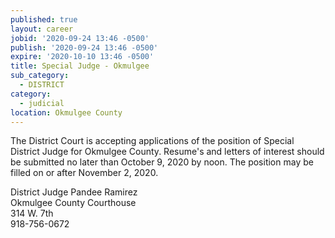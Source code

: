 ```yaml
---
published: true
layout: career
jobid: '2020-09-24 13:46 -0500'
publish: '2020-09-24 13:46 -0500'
expire: '2020-10-10 13:46 -0500'
title: Special Judge - Okmulgee
sub_category:
  - DISTRICT
category:
  - judicial
location: Okmulgee County
---
```

The District Court is accepting applications of the position of Special District Judge for Okmulgee County. Resume's and letters of interest should be submitted no later than October 9, 2020 by noon. The position may be filled on or after November 2, 2020.

District Judge Pandee Ramirez  
Okmulgee County Courthouse  
314 W. 7th  
918-756-0672
